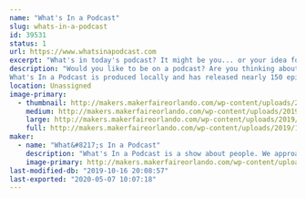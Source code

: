 ```yaml
---
name: "What's In a Podcast"
slug: whats-in-a-podcast
id: 39531
status: 1
url: https://www.whatsinapodcast.com
excerpt: "What's in today's podcast? It might be you... or your idea for a great show! Come be on our \"Man on the Street\" segment or chat with us about how to make your own podcast. "
description: "Would you like to be on a podcast? Are you thinking about creating one of your own? What's In a Podcast invites participants to visit our booth to be a part of the podcast by answering a quick question or two on the microphone and be featured in our \"Man on the Street\" segment. We'll chat with you about your own ideas and discuss what it takes to create your own podcast. 
What's In a Podcast is produced locally and has released nearly 150 episodes over the past 3 years. We hope to meet you at the Faire!"
location: Unassigned
image-primary:
  - thumbnail: http://makers.makerfaireorlando.com/wp-content/uploads/2019/10/9DEDF7FB-A6AE-4295-9F67-1F4B10C00B12-1-150x150.png
    medium: http://makers.makerfaireorlando.com/wp-content/uploads/2019/10/9DEDF7FB-A6AE-4295-9F67-1F4B10C00B12-1-300x300.png
    large: http://makers.makerfaireorlando.com/wp-content/uploads/2019/10/9DEDF7FB-A6AE-4295-9F67-1F4B10C00B12-1-1024x1024.png
    full: http://makers.makerfaireorlando.com/wp-content/uploads/2019/10/9DEDF7FB-A6AE-4295-9F67-1F4B10C00B12-1.png
maker:
  - name: "What&#8217;s In a Podcast"
    description: "What's In a Podcast is a show about people. We approach this subject by exploring various topics like Free Will, Giraffes, The NBA, Spiderman, a Sea World show about bubbles, etc. You might even hear yourself, or one of your friends featured in our \"Man on the Street\" segments."
    image-primary: http://makers.makerfaireorlando.com/wp-content/uploads/2019/10/9DEDF7FB-A6AE-4295-9F67-1F4B10C00B12-1024x1024.png
last-modified-db: "2019-10-16 20:08:57"
last-exported: "2020-05-07 10:07:18"
---
```

